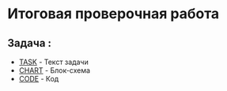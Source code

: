 # Итоговая проверочная работа

## Задача :

- [TASK](./Task.md) - Текст задачи
- [CHART](./Chart.png) - Блок-схема
- [CODE](./Program.cs) - Код
